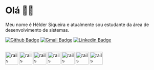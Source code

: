 # Olá 👋🏾

Meu nome é Hélder Siqueira e atualmente sou estudante da área de desenvolvimento de sistemas.

[![Github Badge](https://img.shields.io/badge/-HelderSiqueira-6633cc?style=flat-square&labelColor=6633cc&logo=Github&logoColor=white&link=https://github.com/HelderSiqueira/)](https://github.com/HelderSiqueira/) 
[![Gmail Badge](https://img.shields.io/badge/-helder.erik.he@gmail.com-6633cc?style=flat-square&logo=Gmail&logoColor=white&link=mailto:helder.erik.he@gmail.com)](mailto:helder.erik.he@gmail.com)
[![Linkedin Badge](https://img.shields.io/badge/-HélderSiqueira-6633cc?style=flat-square&logo=Linkedin&logoColor=white&link=https://www.linkedin.com/in/helderSiqueira/)](https://www.linkedin.com/in/helderSiqueira/) 

##
<img src="https://cdn4.iconfinder.com/data/icons/logos-and-brands/512/19_Android_logo_logos-256.png" alt="rails" width="40" height="40" style="max-width: 100%;">
</img>
<img src="https://cdn1.iconfinder.com/data/icons/logotypes/32/badge-css-3-256.png" alt="rails" width="40" height="40" style="max-width: 100%;">
</img>
<img src="https://cdn1.iconfinder.com/data/icons/logotypes/32/badge-html-5-256.png" alt="rails" width="40" height="40" style="max-width: 100%;">
</img>
<img src="https://cdn4.iconfinder.com/data/icons/logos-and-brands/512/181_Java_logo_logos-256.png" alt="rails" width="40" height="40" style="max-width: 100%;">
</img>
<img src="https://cdn.iconscout.com/icon/free/png-256/javascript-2038874-1720087.png" alt="rails" width="40" height="40" style="max-width: 100%;">
</img>
<img src="https://cdn4.iconfinder.com/data/icons/logos-3/568/php-logo-256.png" alt="rails" width="40" height="40" style="max-width: 100%;">
</img>
<img src="https://cdn.iconscout.com/icon/free/png-256/mysql-3628940-3030165.png" alt="rails" width="40" height="40" style="max-width: 100%;">
</img>
